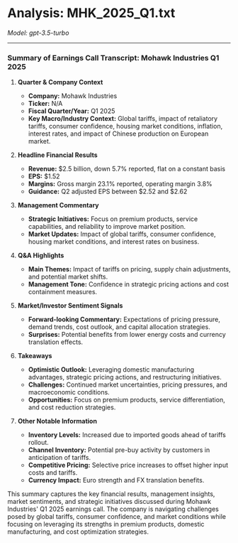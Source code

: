 # Analysis: MHK_2025_Q1.txt

*Model: gpt-3.5-turbo*

---

### Summary of Earnings Call Transcript: Mohawk Industries Q1 2025

1. **Quarter & Company Context**
   - **Company:** Mohawk Industries
   - **Ticker:** N/A
   - **Fiscal Quarter/Year:** Q1 2025
   - **Key Macro/Industry Context:** Global tariffs, impact of retaliatory tariffs, consumer confidence, housing market conditions, inflation, interest rates, and impact of Chinese production on European market.

2. **Headline Financial Results**
   - **Revenue:** $2.5 billion, down 5.7% reported, flat on a constant basis
   - **EPS:** $1.52
   - **Margins:** Gross margin 23.1% reported, operating margin 3.8%
   - **Guidance:** Q2 adjusted EPS between $2.52 and $2.62

3. **Management Commentary**
   - **Strategic Initiatives:** Focus on premium products, service capabilities, and reliability to improve market position.
   - **Market Updates:** Impact of global tariffs, consumer confidence, housing market conditions, and interest rates on business.

4. **Q&A Highlights**
   - **Main Themes:** Impact of tariffs on pricing, supply chain adjustments, and potential market shifts.
   - **Management Tone:** Confidence in strategic pricing actions and cost containment measures.

5. **Market/Investor Sentiment Signals**
   - **Forward-looking Commentary:** Expectations of pricing pressure, demand trends, cost outlook, and capital allocation strategies.
   - **Surprises:** Potential benefits from lower energy costs and currency translation effects.

6. **Takeaways**
   - **Optimistic Outlook:** Leveraging domestic manufacturing advantages, strategic pricing actions, and restructuring initiatives.
   - **Challenges:** Continued market uncertainties, pricing pressures, and macroeconomic conditions.
   - **Opportunities:** Focus on premium products, service differentiation, and cost reduction strategies.

7. **Other Notable Information**
   - **Inventory Levels:** Increased due to imported goods ahead of tariffs rollout.
   - **Channel Inventory:** Potential pre-buy activity by customers in anticipation of tariffs.
   - **Competitive Pricing:** Selective price increases to offset higher input costs and tariffs.
   - **Currency Impact:** Euro strength and FX translation benefits.

This summary captures the key financial results, management insights, market sentiments, and strategic initiatives discussed during Mohawk Industries' Q1 2025 earnings call. The company is navigating challenges posed by global tariffs, consumer confidence, and market conditions while focusing on leveraging its strengths in premium products, domestic manufacturing, and cost optimization strategies.